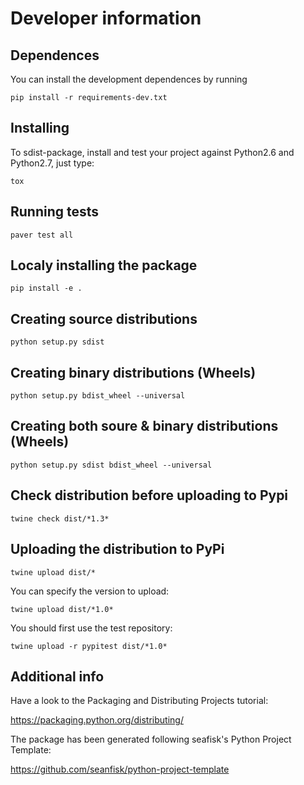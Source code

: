 # Developer information

## Dependences

You can install the development dependences by running

```
pip install -r requirements-dev.txt
```

## Installing

To sdist-package, install and test your project against Python2.6 and Python2.7, just type:
```
tox
```

## Running tests

```
paver test all
```

## Localy installing the package

```
pip install -e .
```

## Creating source distributions

```
python setup.py sdist
```

## Creating binary distributions (Wheels)

```
python setup.py bdist_wheel --universal
```

## Creating both soure & binary distributions (Wheels)

```
python setup.py sdist bdist_wheel --universal
```

## Check distribution before uploading to Pypi

```
twine check dist/*1.3*
```

## Uploading the distribution to PyPi

```
twine upload dist/*
```

You can specify the version to upload:

```
twine upload dist/*1.0*
```

You should first use the test repository:

```
twine upload -r pypitest dist/*1.0*
```

## Additional info

Have a look to the Packaging and Distributing Projects tutorial:

https://packaging.python.org/distributing/

The package has been generated following seafisk's Python Project Template:

https://github.com/seanfisk/python-project-template

